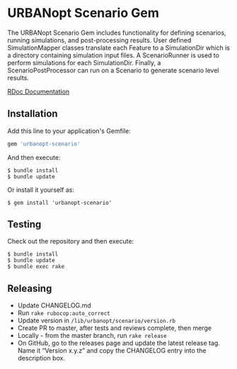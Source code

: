 # URBANopt Scenario Gem 

The URBANopt Scenario Gem includes functionality for defining scenarios, running simulations, and post-processing results. User defined SimulationMapper classes translate each Feature to a SimulationDir which is a directory containing simulation input files. A ScenarioRunner is used to perform simulations for each SimulationDir. Finally, a ScenarioPostProcessor can run on a Scenario to generate scenario level results.

[RDoc Documentation](https://urbanopt.github.io/urbanopt-scenario-gem/)

## Installation

Add this line to your application's Gemfile:

```ruby
gem 'urbanopt-scenario'
```

And then execute:

    $ bundle install
    $ bundle update

Or install it yourself as:

    $ gem install 'urbanopt-scenario'

## Testing

Check out the repository and then execute:

    $ bundle install
    $ bundle update    
    $ bundle exec rake
    
## Releasing

* Update CHANGELOG.md
* Run `rake rubocop:auto_correct`
* Update version in `/lib/urbanopt/scenario/version.rb`
* Create PR to master, after tests and reviews complete, then merge
* Locally - from the master branch, run `rake release`
* On GitHub, go to the releases page and update the latest release tag. Name it “Version x.y.z” and copy the CHANGELOG entry into the description box.
